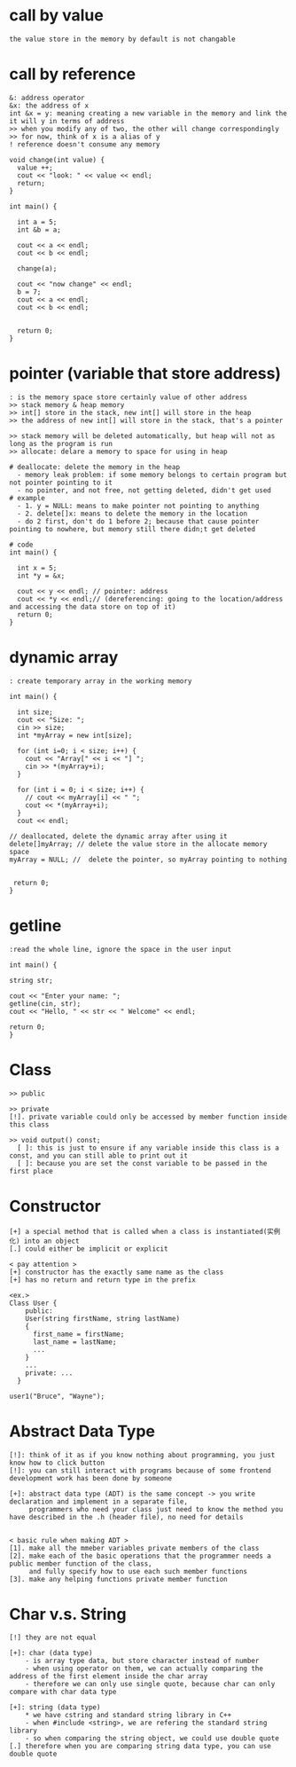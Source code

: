 


# call by value
    the value store in the memory by default is not changable

# call by reference
    &: address operator
    &x: the address of x
    int &x = y: meaning creating a new variable in the memory and link the it will y in terms of address
    >> when you modify any of two, the other will change correspondingly
    >> for now, think of x is a alias of y
    ! reference doesn't consume any memory

    void change(int value) {
      value ++;
      cout << "look: " << value << endl;
      return;
    }

    int main() {
      
      int a = 5;
      int &b = a;

      cout << a << endl;
      cout << b << endl;

      change(a);

      cout << "now change" << endl;
      b = 7;
      cout << a << endl;
      cout << b << endl;


      return 0;
    }

# pointer (variable that store address)
    : is the memory space store certainly value of other address
    >> stack memory & heap memory
    >> int[] store in the stack, new int[] will store in the heap
    >> the address of new int[] will store in the stack, that's a pointer

    >> stack memory will be deleted automatically, but heap will not as long as the program is run
    >> allocate: delare a memory to space for using in heap

    # deallocate: delete the memory in the heap
      - memory leak problem: if some memory belongs to certain program but not pointer pointing to it
      - no pointer, and not free, not getting deleted, didn't get used
    # example
      - 1. y = NULL: means to make pointer not pointing to anything
      - 2. delete[]x: means to delete the memory in the location
      - do 2 first, don't do 1 before 2; because that cause pointer pointing to nowhere, but memory still there didn;t get deleted 
    
    # code
    int main() {

      int x = 5;
      int *y = &x;

      cout << y << endl; // pointer: address
      cout << *y << endl;// (dereferencing: going to the location/address and accessing the data store on top of it) 
      return 0;
    }



# dynamic array
    : create temporary array in the working memory

    int main() {

      int size;
      cout << "Size: ";
      cin >> size;
      int *myArray = new int[size];

      for (int i=0; i < size; i++) {
        cout << "Array[" << i << "] ";
        cin >> *(myArray+i);
      }

      for (int i = 0; i < size; i++) {
        // cout << myArray[i] << " ";
        cout << *(myArray+i);
      }
      cout << endl;

    // deallocated, delete the dynamic array after using it
    delete[]myArray; // delete the value store in the allocate memory space 
    myArray = NULL; //  delete the pointer, so myArray pointing to nothing


     return 0;
    }

# getline
    :read the whole line, ignore the space in the user input 

    int main() {

    string str;

    cout << "Enter your name: ";
    getline(cin, str);
    cout << "Hello, " << str << " Welcome" << endl;

    return 0;
    }


# Class

    >> public 

    >> private
    [!]. private variable could only be accessed by member function inside this class

    >> void output() const;
      [ ]: this is just to ensure if any variable inside this class is a const, and you can still able to print out it
      [ ]: because you are set the const variable to be passed in the first place



# Constructor
    
    [+] a special method that is called when a class is instantiated(实例化) into an object
    [.] could either be implicit or explicit

    < pay attention >
    [+] constructor has the exactly same name as the class
    [+] has no return and return type in the prefix

    <ex.>
    Class User {
        public: 
        User(string firstName, string lastName)
        {
          first_name = firstName;
          last_name = lastName;
          ...
        }
        ...
        private: ...
      } 

    user1("Bruce", "Wayne"); 


# Abstract Data Type
    
    [!]: think of it as if you know nothing about programming, you just know how to click button
    [!]: you can still interact with programs because of some frontend development work has been done by someone

    [+]: abstract data type (ADT) is the same concept -> you write declaration and implement in a separate file, 
         programmers who need your class just need to know the method you have described in the .h (header file), no need for details


    < basic rule when making ADT >
    [1]. make all the mmeber variables private members of the class 
    [2]. make each of the basic operations that the programmer needs a public member function of the class,
         and fully specify how to use each such member functions
    [3]. make any helping functions private member function


# Char v.s. String

    [!] they are not equal
    
    [+]: char (data type)
        - is array type data, but store character instead of number
        - when using operator on them, we can actually comparing the address of the first element inside the char array
        - therefore we can only use single quote, because char can only compare with char data type

    [+]: string (data type)
        * we have cstring and standard string library in C++
        - when #include <string>, we are refering the standard string library 
        - so when comparing the string object, we could use double quote
    [.] therefore when you are comparing string data type, you can use double quote 


# 
